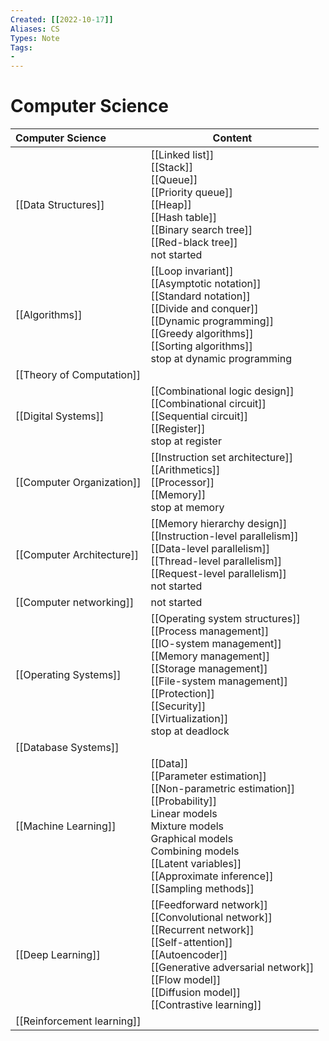 ```yaml
---
Created: [[2022-10-17]]
Aliases: CS
Types: Note
Tags: 
- 
---
```

# Computer Science

| Computer Science           | Content                                                                                                                                                                                                                                            |
|:-------------------------- | -------------------------------------------------------------------------------------------------------------------------------------------------------------------------------------------------------------------------------------------------- |
| [[Data Structures]]        | [[Linked list]]<br>[[Stack]]<br>[[Queue]]<br>[[Priority queue]]<br>[[Heap]]<br>[[Hash table]]<br>[[Binary search tree]]<br>[[Red-black tree]]<br>not started                                                                                       |
| [[Algorithms]]             | [[Loop invariant]]<br>[[Asymptotic notation]]<br>[[Standard notation]]<br>[[Divide and conquer]]<br>[[Dynamic programming]]<br>[[Greedy algorithms]]<br>[[Sorting algorithms]]<br>stop at dynamic programming                                      |
| [[Theory of Computation]]  |                                                                                                                                                                                                                                                    |
| [[Digital Systems]]        | [[Combinational logic design]]<br>[[Combinational circuit]]<br>[[Sequential circuit]]<br>[[Register]]<br>stop at register                                                                                                                          |
| [[Computer Organization]]  | [[Instruction set architecture]]<br>[[Arithmetics]]<br>[[Processor]]<br>[[Memory]]<br>stop at memory                                                                                                                                               |
| [[Computer Architecture]]  | [[Memory hierarchy design]]<br>[[Instruction-level parallelism]]<br>[[Data-level parallelism]]<br>[[Thread-level parallelism]]<br>[[Request-level parallelism]]<br>not started                                                                     |
| [[Computer networking]]       | not started                                                                                                                                                                                                                                        |
| [[Operating Systems]]      | [[Operating system structures]]<br>[[Process management]]<br>[[IO-system management]]<br>[[Memory management]]<br>[[Storage management]]<br>[[File-system management]]<br>[[Protection]]<br>[[Security]]<br>[[Virtualization]]<br>stop at deadlock |
| [[Database Systems]]       |                                                                                                                                                                                                                                                    |
| [[Machine Learning]]       | [[Data]]<br>[[Parameter estimation]]<br>[[Non-parametric estimation]]<br>[[Probability]]<br>Linear models<br>Mixture models<br>Graphical models<br>Combining models<br>[[Latent variables]]<br>[[Approximate inference]]<br>[[Sampling methods]]   |
| [[Deep Learning]]          | [[Feedforward network]]<br>[[Convolutional network]]<br>[[Recurrent network]]<br>[[Self-attention]]<br>[[Autoencoder]]<br>[[Generative adversarial network]]<br>[[Flow model]]<br>[[Diffusion model]]<br>[[Contrastive learning]]                  |
| [[Reinforcement learning]] |                                                                                                                                                                                                                                                    |
